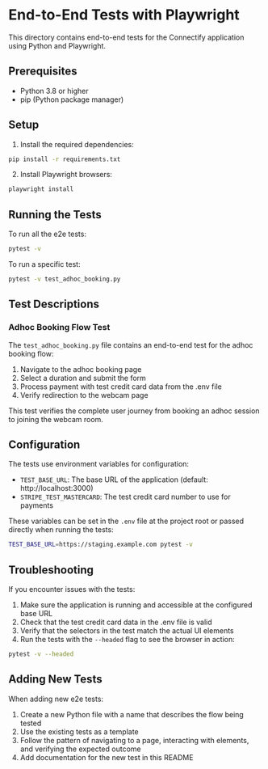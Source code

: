 # End-to-End Tests with Playwright

This directory contains end-to-end tests for the Connectify application using Python and Playwright.

## Prerequisites

- Python 3.8 or higher
- pip (Python package manager)

## Setup

1. Install the required dependencies:

```bash
pip install -r requirements.txt
```

2. Install Playwright browsers:

```bash
playwright install
```

## Running the Tests

To run all the e2e tests:

```bash
pytest -v
```

To run a specific test:

```bash
pytest -v test_adhoc_booking.py
```

## Test Descriptions

### Adhoc Booking Flow Test

The `test_adhoc_booking.py` file contains an end-to-end test for the adhoc booking flow:

1. Navigate to the adhoc booking page
2. Select a duration and submit the form
3. Process payment with test credit card data from the .env file
4. Verify redirection to the webcam page

This test verifies the complete user journey from booking an adhoc session to joining the webcam room.

## Configuration

The tests use environment variables for configuration:

- `TEST_BASE_URL`: The base URL of the application (default: http://localhost:3000)
- `STRIPE_TEST_MASTERCARD`: The test credit card number to use for payments

These variables can be set in the `.env` file at the project root or passed directly when running the tests:

```bash
TEST_BASE_URL=https://staging.example.com pytest -v
```

## Troubleshooting

If you encounter issues with the tests:

1. Make sure the application is running and accessible at the configured base URL
2. Check that the test credit card data in the .env file is valid
3. Verify that the selectors in the test match the actual UI elements
4. Run the tests with the `--headed` flag to see the browser in action:

```bash
pytest -v --headed
```

## Adding New Tests

When adding new e2e tests:

1. Create a new Python file with a name that describes the flow being tested
2. Use the existing tests as a template
3. Follow the pattern of navigating to a page, interacting with elements, and verifying the expected outcome
4. Add documentation for the new test in this README
